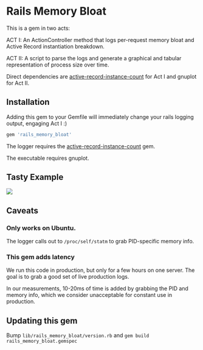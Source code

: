 # Rails Memory Bloat

This is a gem in two acts:

ACT I: An ActionController method that logs per-request memory bloat and Active Record instantiation breakdown. 

ACT II: A script to parse the logs and generate a graphical and tabular representation of process size over time.

Direct dependencies are [active-record-instance-count](https://github.com/ruckus/active-record-instance-count) for Act I and   gnuplot for Act II.


## Installation

Adding this gem to your Gemfile will immediately change your rails logging output, engaging Act I :) 

```ruby
gem 'rails_memory_bloat'
```

The logger requires the [active-record-instance-count](https://github.com/ruckus/active-record-instance-count) gem.

The executable requires gnuplot.


## Tasty Example

![](http://skitch.sudara.at/2016-03-14-c07da.jpg)


## Caveats

### Only works on Ubuntu. 

The logger calls out to `/proc/self/statm` to grab PID-specific memory info. 

### This gem adds latency

We run this code in production, but only for a few hours on one server. The goal is to grab a good set of live production logs. 

In our measurements, 10-20ms of time is added by grabbing the PID and memory info, which we consider unacceptable for constant use in production.



## Updating this gem

Bump `lib/rails_memory_bloat/version.rb` and `gem build rails_memory_bloat.gemspec`
